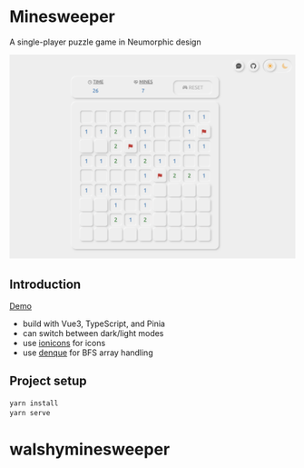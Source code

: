 # Minesweeper

A single-player puzzle game in Neumorphic design

![review](src/assets/review.png "Minesweeper")

## Introduction

[Demo](https://alekstar79.github.io/minesweeper)

- build with Vue3, TypeScript, and Pinia
- can switch between dark/light modes
- use [ionicons](https://ionic.io/ionicons) for icons
- use [denque](https://www.npmjs.com/package/denque) for BFS array handling

## Project setup

```bash
yarn install
yarn serve
```
# walshyminesweeper
